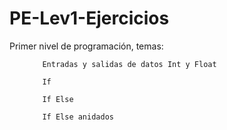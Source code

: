 # PE-Lev1-Ejercicios
Primer nivel de programación, temas: 

  <ul>
  
        Entradas y salidas de datos Int y Float
  
        If
  
        If Else
  
        If Else anidados
  
  <ul/>
